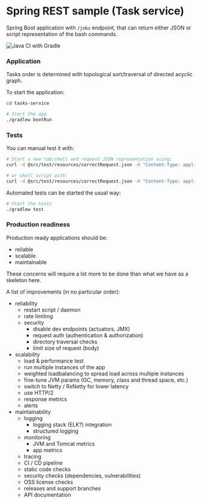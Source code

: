 # Spring REST sample (Task service)
Spring Boot application with `/jobs` endpoint, that can return either JSON or script representation of the bash commands.


![Java CI with Gradle](https://github.com/hsiliev/tasks-service/workflows/Java%20CI%20with%20Gradle/badge.svg)

### Application 

Tasks order is determined with topological sort/traversal of directed acyclic graph. 

To start the application:
```bash
cd tasks-service

# Start the app
./gradlew bootRun
```

### Tests

You can manual test it with:
```bash
# Start a new tab/shell and request JSON representation using:
curl -d @src/test/resources/correctRequest.json -H "Content-Type: application/json" localhost:8080/jobs

# or shell script with: 
curl -d @src/test/resources/correctRequest.json -H "Content-Type: application/json" -H "Accept: text/plain" localhost:8080/jobs
```

Automated tests can be started the usual way:
```bash
# Start the tests
./gradlew test
```

### Production readiness

Production ready applications should be:
* reliable
* scalable
* maintainable 

These concerns will require a lot more to be done than what we have as a skeleton here. 

A list of improvements (in no particular order):
* reliability
   * restart script / daemon
   * rate limiting
   * security
      * disable dev endpoints (actuators, JMX) 
      * request auth (authentication & authorization)
      * directory traversal checks
      * limit size of request (body)
* scalability
   * load & performance test
   * run multiple instances of the app
   * weighted loadbalancing to spread load across multiple instances
   * fine-tune JVM params (GC, memory, class and thread space, etc.)
   * switch to Netty / RxNetty for lower latency
   * use HTTP/2
   * response metrics
   * alerts
* maintainability
   * logging
      * logging stack (ELK?) integration
      * structured logging
   * monitoring
      * JVM and Tomcat metrics
      * app metrics
   * tracing
   * CI / CD pipeline
   * static code checks
   * security checks (dependencies, vulnerabilities)
   * OSS license checks
   * releases and support branches
   * API documentation

